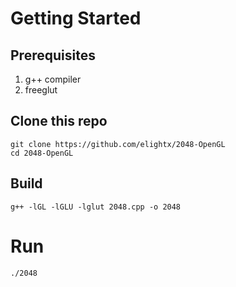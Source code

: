 # Getting Started

## Prerequisites

1. g++ compiler
2. freeglut

## Clone this repo
```shell
git clone https://github.com/elightx/2048-OpenGL
cd 2048-OpenGL
```
## Build
```shell
g++ -lGL -lGLU -lglut 2048.cpp -o 2048
```
# Run
```shell
./2048
```

